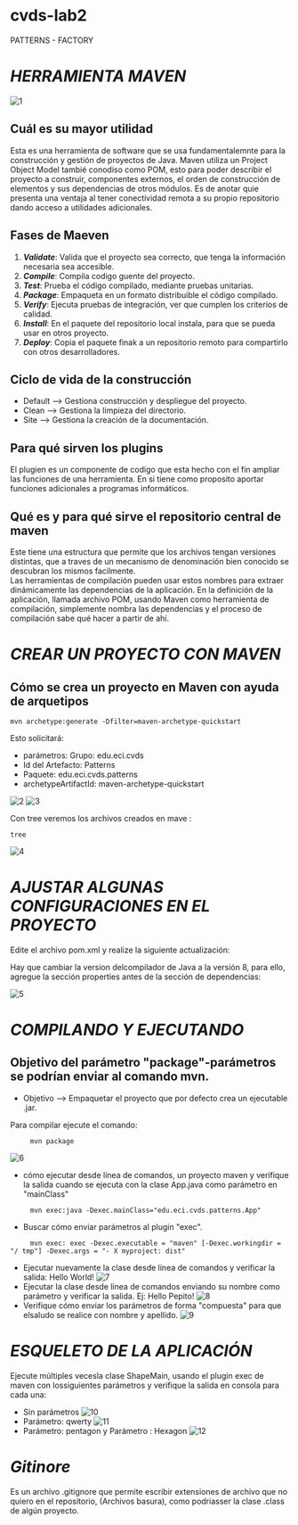 # cvds-lab2
PATTERNS - FACTORY
# ***HERRAMIENTA MAVEN***
![1](https://github.com/Juc28/cvds-lab2/blob/master/pantallazos/logo.jpeg)
## Cuál es su mayor utilidad
Esta es una herramienta de software que se usa fundamentalemnte para la construcción y gestión de proyectos de Java.
Maven utiliza un Project Object Model tambié conodiso como POM, esto para poder describir el proyecto a construir, componentes externos, el orden de construcción de elementos y sus dependencias de otros módulos. 
Es de anotar quie presenta una ventaja al tener conectividad remota a su propio repositorio dando acceso a utilidades adicionales.
## Fases de Maeven
1. ***Validate***: Valida que el proyecto sea correcto, que tenga la información necesaria sea accesible.
2. ***Compile***: Compila codigo guente del proyecto.
3. ***Test***: Prueba el código compilado, mediante pruebas unitarias.
4. ***Package***: Empaqueta en un formato distribuible el código compilado.
5. ***Verify***: Ejecuta pruebas de integración, ver que cumplen los criterios de calidad.
6. ***Install***: En el paquete del repositorio local instala, para que se pueda  usar en otros proyecto.
7. ***Deploy***: Copia el paquete finak a un repositorio remoto para compartirlo con otros desarrolladores.
## Ciclo de vida de la construcción
- Default --> Gestiona construcción y despliegue del proyecto.
- Clean --> Gestiona la limpieza del directorio.
- Site --> Gestiona la creación de la documentación.
## Para qué sirven los plugins
El plugien es un componente de codigo que esta hecho con el fin ampliar las funciones de una herramienta. En si tiene como proposito aportar funciones adicionales a programas informáticos.
## Qué es y para qué sirve el repositorio central de maven 
Este tiene una estructura  que permite que los archivos tengan versiones distintas, que a traves de un mecanismo de denominación bien conocido se descubran los mismos facilmente. \
Las herramientas de compilación pueden usar estos nombres para extraer dinámicamente las dependencias de la aplicación. En la definición de la aplicación, llamada archivo POM, usando Maven como herramienta de compilación, simplemente nombra las dependencias y el proceso de compilación sabe qué hacer a partir de ahí.
# ***CREAR UN PROYECTO CON MAVEN***
## Cómo se crea un proyecto en Maven con ayuda de arquetipos
```
mvn archetype:generate -Dfilter=maven-archetype-quickstart 
```
Esto solicitará:
- parámetros: Grupo: edu.eci.cvds
- Id del Artefacto: Patterns
- Paquete: edu.eci.cvds.patterns
- archetypeArtifactId: maven-archetype-quickstart

![2](https://github.com/Juc28/cvds-lab2/blob/master/pantallazos/arquetipo.png)
![3](https://github.com/Juc28/cvds-lab2/blob/master/pantallazos/arquetipo1.png)

Con tree veremos los archivos creados en mave :
```
tree
```
![4](https://github.com/Juc28/cvds-lab2/blob/master/pantallazos/tree.png)

# ***AJUSTAR ALGUNAS CONFIGURACIONES EN EL PROYECTO***

Edite el archivo pom.xml y realize la siguiente actualización:

Hay que cambiar la version delcompilador de Java a la versión 8, para ello, agregue la sección properties antes de la sección de
dependencias: <properties>

![5](https://github.com/Juc28/cvds-lab2/blob/master/pantallazos/ajustes.png)

# ***COMPILANDO Y EJECUTANDO***
## Objetivo del parámetro "package"-parámetros se podrían enviar al comando mvn.
- Objetivo --> Empaquetar el proyecto que por defecto crea un ejecutable .jar.

Para compilar ejecute el comando:
```
     mvn package
 ```
![6](https://github.com/Juc28/cvds-lab2/blob/master/pantallazos/compilar.png)
* cómo ejecutar desde línea de comandos, un proyecto maven y verifique la salida cuando se ejecuta con la clase App.java como parámetro en "mainClass"
 ```
      mvn exec:java -Dexec.mainClass="edu.eci.cvds.patterns.App"
 ```
* Buscar cómo enviar parámetros al plugin "exec".
 ```
      mvn exec: exec -Dexec.executable = "maven" [-Dexec.workingdir = "/ tmp"] -Dexec.args = "- X myproject: dist"
 ```
* Ejecutar nuevamente la clase desde línea de comandos y verificar la salida: Hello World!
 ![7](https://github.com/Juc28/cvds-lab2/blob/master/pantallazos/compilar1.png)
* Ejecutar la clase desde línea de comandos enviando su nombre como parámetro y verificar la salida. Ej: Hello Pepito!
 ![8](https://github.com/Juc28/cvds-lab2/blob/master/pantallazos/campiliar2.png)
* Verifique cómo enviar los parámetros de forma "compuesta" para que elsaludo se realice con nombre y apellido.
 ![9](https://github.com/Juc28/cvds-lab2/blob/master/pantallazos/compilar3.png)

# ***ESQUELETO DE LA APLICACIÓN***
Ejecute múltiples vecesla clase ShapeMain, usando el plugin exec de maven con lossiguientes parámetros y verifique la salida en consola para cada una:
* Sin parámetros
![10](https://github.com/Juc28/cvds-lab2/blob/master/pantallazos/aplicacion1.png)
* Parámetro: qwerty
![11](https://github.com/Juc28/cvds-lab2/blob/master/pantallazos/aplicacion2.png)
* Parámetro: pentagon y  Parámetro : Hexagon
![12](https://github.com/Juc28/cvds-lab2/blob/master/pantallazos/aplicacion3.png)

# ***Gitinore***
Es un archivo .gitignore que  permite escribir extensiones de archivo que no quiero en el repositorio, (Archivos basura), como podriasser la clase .class de algún proyecto.
